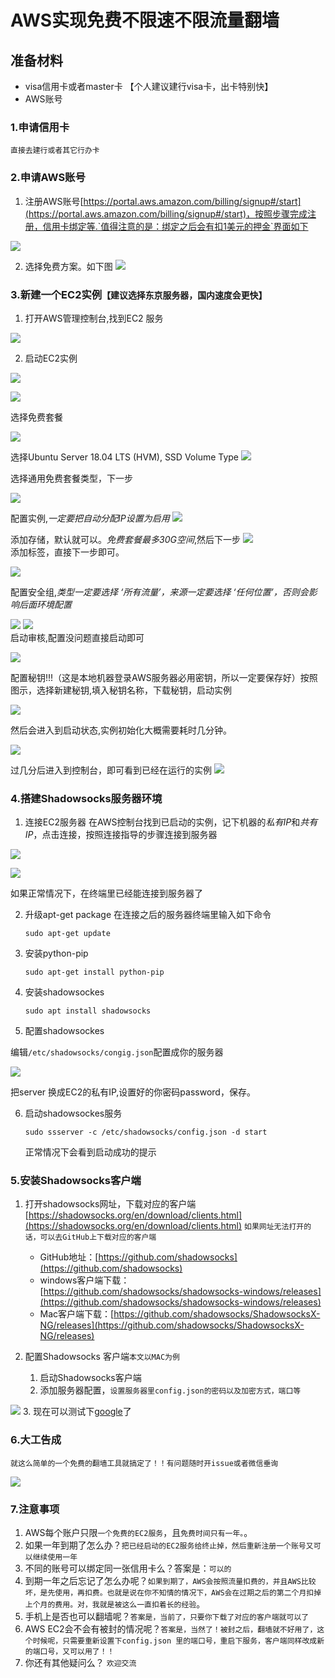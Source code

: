 #   AWS实现免费不限速不限流量翻墙
##  准备材料
*   visa信用卡或者master卡 【个人建议建行visa卡，出卡特别快】
*   AWS账号
### 1.申请信用卡
    直接去建行或者其它行办卡
### 2.申请AWS账号
1.  注册AWS账号[https://portal.aws.amazon.com/billing/signup#/start](https://portal.aws.amazon.com/billing/signup#/start)，按照步骤完成注册，信用卡绑定等.`值得注意的是：绑定之后会有扣1美元的押金`界面如下

![](../resource/register.png)

2.  选择免费方案。如下图
![](../resource/plan.png)

### 3.新建一个EC2实例`【建议选择东京服务器，国内速度会更快】`
1.  打开AWS管理控制台,找到EC2 服务

![](../resource/console.png)
    
2.  启动EC2实例

![](../resource/ec2.png)

![](../resource/create.png)

选择免费套餐

![](../resource/image1.png)

选择Ubuntu Server 18.04 LTS (HVM), SSD Volume Type
![](../resource/image2.png)

选择通用免费套餐类型，下一步    

![](../resource/taocan.png)
    
配置实例,*一定要把自动分配IP设置为启用*
![](../resource/config.png)

添加存储，默认就可以。*免费套餐最多30G空间*,然后下一步
![](../resource/space.png)    
添加标签，直接下一步即可。

![](../resource/tag.png)
    
配置安全组,*类型一定要选择 ‘所有流量’，来源一定要选择 ‘任何位置’，否则会影响后面环境配置*

![](../resource/safe1.png)
![](../resource/safe2.png)    
启动审核,配置没问题直接启动即可  

![](../resource/check.png)

配置秘钥!!!（这是本地机器登录AWS服务器必用密钥，所以一定要保存好）按照图示，选择新建秘钥,填入秘钥名称，下载秘钥，启动实例

![](../resource/key.png)

然后会进入到启动状态,实例初始化大概需要耗时几分钟。

![](../resource/finish.png)

过几分后进入到控制台，即可看到已经在运行的实例
![](../resource/new.png)

### 4.搭建Shadowsocks服务器环境
1.  连接EC2服务器
    在AWS控制台找到已启动的实例，记下机器的*私有IP*和*共有IP*，点击连接，按照连接指导的步骤连接到服务器

![](../resource/machine.png)

![](../resource/connect.png)

如果正常情况下，在终端里已经能连接到服务器了
    
2.  升级apt-get package
    在连接之后的服务器终端里输入如下命令
    ```
    sudo apt-get update
    ```
3.  安装python-pip
    ```
    sudo apt-get install python-pip
    ```
4.  安装shadowsockes
    ```
    sudo apt install shadowsocks
    ```
5.  配置shadowsockes

编辑`/etc/shadowsocks/congig.json`配置成你的服务器

![](../resource/json.png)

把server 换成EC2的私有IP,设置好的你密码password，保存。
    
6.  启动shadowsockes服务
  
    ```
    sudo ssserver -c /etc/shadowsocks/config.json -d start
    ```
    正常情况下会看到启动成功的提示
### 5.安装Shadowsocks客户端
1.  打开shadowsocks网址，下载对应的客户端[https://shadowsocks.org/en/download/clients.html](https://shadowsocks.org/en/download/clients.html)
    `如果网址无法打开的话，可以去GitHub上下载对应的客户端`
    *   GitHub地址：[https://github.com/shadowsocks](https://github.com/shadowsocks)
    *   windows客户端下载：[https://github.com/shadowsocks/shadowsocks-windows/releases](https://github.com/shadowsocks/shadowsocks-windows/releases)
    *   Mac客户端下载：[https://github.com/shadowsocks/ShadowsocksX-NG/releases](https://github.com/shadowsocks/ShadowsocksX-NG/releases)

2.  配置Shadowsocks 客户端`本文以MAC为例`

    1.  启动Shadowsocks客户端
    2.  添加服务器配置，`设置服务器里config.json的密码以及加密方式，端口等`

![](../resource/client.png)
    3.  现在可以测试下[google](https://www.google.com/)了
### 6.大工告成
    就这么简单的一个免费的翻墙工具就搞定了！！有问题随时开issue或者微信垂询

![](../resource/wechat.jpeg)
### 7.注意事项
1.  AWS每个账户只限`一个免费的EC2服务`，且`免费时间只有一年。`。
2.  如果一年到期了怎么办？`把已经启动的EC2服务给终止掉，然后重新注册一个账号又可以继续使用一年`
3.  不同的账号可以绑定同一张信用卡么？答案是：`可以的`
4.  到期一年之后忘记了怎么办呢？`如果到期了，AWS会按照流量扣费的，并且AWS比较坏，是先使用，再扣费。也就是说在你不知情的情况下，AWS会在过期之后的第二个月扣掉上个月的费用。对，我就是被这么一直扣着长的经验`。
5.  手机上是否也可以翻墙呢？`答案是，当前了，只要你下载了对应的客户端就可以了`
6.  AWS EC2会不会有被封的情况呢？`答案是，当然了！被封之后，翻墙就不好用了，这个时候呢，只需要重新设置下config.json 里的端口号，重启下服务，客户端同样改成新的端口号，又可以用了！！`
7.  你还有其他疑问么？ `欢迎交流`